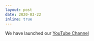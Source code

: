 ```yaml
---
layout: post
date: 2020-03-22
inline: true
---
```


We have launched our <a href="https://www.youtube.com/channel/UCkGsUj95tueXDxf5JEhiYZQ">YouTube Channel</a> 
